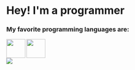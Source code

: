 <div align="left">
  <h1> Hey! I'm a programmer</h1>
  <h3> My favorite programming languages are:</h3>
  <img src="https://skillicons.dev/icons?i=java,c,cpp,cs,js,ts,assembly&theme=dark" height="50"><img align="left" height="50" src="https://cdn.hackr.io/uploads/topics_svg/1515163329FBBk5SGRAt.svg">
</div>
<div align="left">
<img src="https://github-readme-stats.vercel.app/api/top-langs/?username=Louiml&langs_count=11&theme=dark">
</div>
